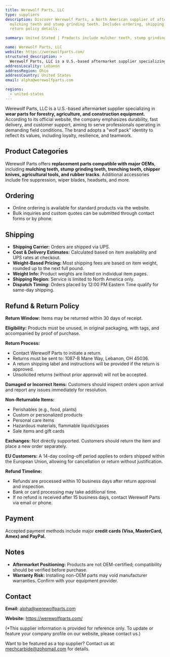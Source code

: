 ```yaml
---
title: Werewolf Parts, LLC
type: suppliers
description: Discover Werewolf Parts, a North American supplier of aftermarket
  mulching teeth and stump grinding teeth. Includes ordering, shipping, and
  return policy details.

summary: United Stated | Products include mulcher teeth, stump grinding teeth, trenching teeth, chipper knives, rubber tracks, and more.

name: Werewolf Parts, LLC
website: https://werewolfparts.com/
structured_description: >
  Werewolf Parts, LLC is a U.S.-based aftermarket supplier specializing in wear parts for forestry, agriculture, and construction equipment. Werewolf Parts offers replacement parts compatible with major OEMs, including mulching teeth, stump grinding teeth, trenching teeth, chipper knives, agricultural tools, and rubber tracks. Additional accessories include fire suppression, wiper blades, headsets, and more.
addressLocality: Lebanon
addressRegion: Ohio
addressCountry: United States
email: alpha@werewolfparts.com

regions:
  - united-states
---
```

Werewolf Parts, LLC is a U.S.-based aftermarket supplier specializing in **wear parts for forestry, agriculture, and construction equipment.** According to its official website, the company emphasizes durability, fast delivery, and customer support, aiming to serve professionals operating in demanding field conditions. The brand adopts a "wolf pack" identity to reflect its values, including loyalty, resilience, and teamwork.

## Product Categories

Werewolf Parts offers **replacement parts compatible with major OEMs**, including **mulching teeth, stump grinding teeth, trenching teeth, chipper knives, agricultural tools, and rubber tracks**. Additional accessories include fire suppression, wiper blades, headsets, and more.

## Ordering

* Online ordering is available for standard products via the website.
* Bulk inquiries and custom quotes can be submitted through contact forms or by phone.

## Shipping

* **Shipping Carrier:** Orders are shipped via UPS.
* **Cost & Delivery Estimates:** Calculated based on item availability and UPS rates at checkout.
* **Weight-Based Pricing:** Most shipping fees are based on item weight, rounded up to the next full pound.
* **Weight Info:** Product weights are listed on individual item pages.
* **Shipping Region:** Service is limited to North America only.
* **Dispatch Timing:** Orders placed by 12:00 PM Eastern Time qualify for same-day shipping.

## Refund & Return Policy

**Return Window:** Items may be returned within 30 days of receipt.

**Eligibility:** Products must be unused, in original packaging, with tags, and accompanied by proof of purchase.

**Return Process:**

* Contact Werewolf Parts to initiate a return.
* Returns must be sent to: 1087-B Mane Way, Lebanon, OH 45036.
* A return shipping label and instructions will be provided if the return is approved.
* Unsolicited returns (without prior approval) will not be accepted.

**Damaged or Incorrect Items:** Customers should inspect orders upon arrival and report any issues immediately for resolution.

**Non-Returnable Items:**

* Perishables (e.g., food, plants)
* Custom or personalized products
* Personal care items
* Hazardous materials, flammable liquids/gases
* Sale items and gift cards

**Exchanges:** Not directly supported. Customers should return the item and place a new order separately.

**EU Customers:** A 14-day cooling-off period applies to orders shipped within the European Union, allowing for cancellation or return without justification.

**Refund Timeline:**

* Refunds are processed within 10 business days after return approval and inspection.
* Bank or card processing may take additional time.
* If no refund is received after 15 business days, contact Werewolf Parts via email or phone.

## Payment

Accepted payment methods include major **credit cards (Visa, MasterCard, Amex) and PayPal.**

## Notes

* **Aftermarket Positioning:** Products are not OEM-certified; compatibility should be verified before purchase.
* **Warranty Risk:** Installing non-OEM parts may void manufacturer warranties. Confirm with your equipment provider.

## Contact

**Email:** alpha@werewolfparts.com

**Website:** https://werewolfparts.com/

(*This supplier information is provided for reference only. To update or feature your company profile on our website, please contact us.)

Want to be featured as a top supplier? Contact us at: mechcarbide@zohomail.com for details.
